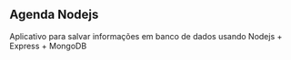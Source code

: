 ## Agenda Nodejs

Aplicativo para salvar informações em banco de dados usando Nodejs + Express + MongoDB
